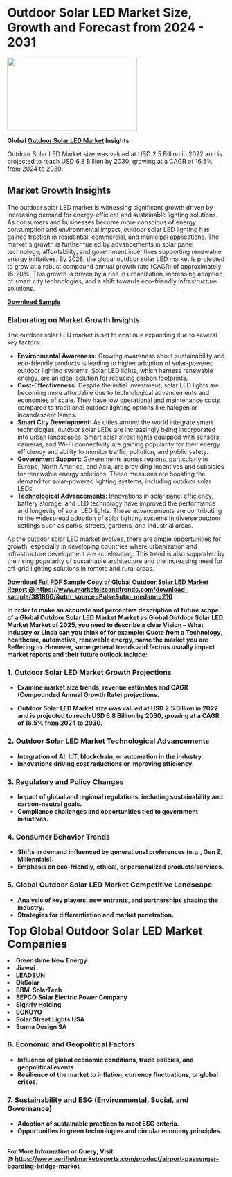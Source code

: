 <H1>Outdoor Solar LED Market Size, Growth and Forecast from 2024 - 2031</H1><img class="aligncenter size-medium wp-image-584254" src="https://thirdeyenews.in/wp-content/uploads/2024/09/Global-Market-Research-300x168.jpeg" alt="" width="300" height="168" /><p><strong>Global&nbsp;<a href="https://www.marketsizeandtrends.com/download-sample/381860/&amp;utm_source=Pulse&amp;utm_medium=210">Outdoor Solar LED Market</a> Insights</strong></p><p>Outdoor Solar LED Market size was valued at USD 2.5 Billion in 2022 and is projected to reach USD 6.8 Billion by 2030, growing at a CAGR of 16.5% from 2024 to 2030.</p><p><h2>Market Growth Insights</h2> <p>The outdoor solar LED market is witnessing significant growth driven by increasing demand for energy-efficient and sustainable lighting solutions. As consumers and businesses become more conscious of energy consumption and environmental impact, outdoor solar LED lighting has gained traction in residential, commercial, and municipal applications. The market's growth is further fueled by advancements in solar panel technology, affordability, and government incentives supporting renewable energy initiatives. By 2028, the global outdoor solar LED market is projected to grow at a robust compound annual growth rate (CAGR) of approximately 15-20%. This growth is driven by a rise in urbanization, increasing adoption of smart city technologies, and a shift towards eco-friendly infrastructure solutions.</p> <p><strong><a href="#">Download Sample</a></strong></p> <h3>Elaborating on Market Growth Insights</h3> <p>The outdoor solar LED market is set to continue expanding due to several key factors:</p> <ul> <li><strong>Environmental Awareness:</strong> Growing awareness about sustainability and eco-friendly products is leading to higher adoption of solar-powered outdoor lighting systems. Solar LED lights, which harness renewable energy, are an ideal solution for reducing carbon footprints.</li> <li><strong>Cost-Effectiveness:</strong> Despite the initial investment, solar LED lights are becoming more affordable due to technological advancements and economies of scale. They have low operational and maintenance costs compared to traditional outdoor lighting options like halogen or incandescent lamps.</li> <li><strong>Smart City Development:</strong> As cities around the world integrate smart technologies, outdoor solar LEDs are increasingly being incorporated into urban landscapes. Smart solar street lights equipped with sensors, cameras, and Wi-Fi connectivity are gaining popularity for their energy efficiency and ability to monitor traffic, pollution, and public safety.</li> <li><strong>Government Support:</strong> Governments across regions, particularly in Europe, North America, and Asia, are providing incentives and subsidies for renewable energy solutions. These measures are boosting the demand for solar-powered lighting systems, including outdoor solar LEDs.</li> <li><strong>Technological Advancements:</strong> Innovations in solar panel efficiency, battery storage, and LED technology have improved the performance and longevity of solar LED lights. These advancements are contributing to the widespread adoption of solar lighting systems in diverse outdoor settings such as parks, streets, gardens, and industrial areas.</li> </ul> <p>As the outdoor solar LED market evolves, there are ample opportunities for growth, especially in developing countries where urbanization and infrastructure development are accelerating. This trend is also supported by the rising popularity of sustainable architecture and the increasing need for off-grid lighting solutions in remote and rural areas.</p> <p><strong><a href="#"></p><p><span class=""><strong>Download Full PDF Sample Copy of Global Outdoor Solar LED Market Report</strong> @ <a href="https://www.marketsizeandtrends.com/download-sample/381860/&amp;utm_source=Pulse&amp;utm_medium=210" target="_blank">https://www.marketsizeandtrends.com/download-sample/381860/&amp;utm_source=Pulse&amp;utm_medium=210</a></span></p><p>In order to make an accurate and perceptive description of future scope of a Global&nbsp;Outdoor Solar LED Market Market as Global&nbsp;Outdoor Solar LED Market Market of 2025, you need to describe a clear Vision &ndash; What Industry or Linda can you think of for example: Quote from a Technology, healthcare, automotive, renewable energy, name the market you are Reffering to. However, some general trends and factors usually impact market reports and their future outlook include:</p><h3>1.&nbsp;<strong>Outdoor Solar LED Market Growth Projections</strong></h3><ul><li>Examine market size trends, revenue estimates and CAGR (Compounded Annual Growth Rate) projections.</li><li><p>Outdoor Solar LED Market size was valued at USD 2.5 Billion in 2022 and is projected to reach USD 6.8 Billion by 2030, growing at a CAGR of 16.5% from 2024 to 2030.</p></li></ul><h3>2.&nbsp;<strong>Outdoor Solar LED Market Technological Advancements</strong></h3><ul><li>Integration of AI, IoT, blockchain, or automation in the industry.</li><li>Innovations driving cost reductions or improving efficiency.</li></ul><h3>3.&nbsp;<strong>Regulatory and Policy Changes</strong></h3><ul><li>Impact of global and regional regulations, including sustainability and carbon-neutral goals.</li><li>Compliance challenges and opportunities tied to government initiatives.</li></ul><h3>4.&nbsp;<strong>Consumer Behavior Trends</strong></h3><ul><li>Shifts in demand influenced by generational preferences (e.g., Gen Z, Millennials).</li><li>Emphasis on eco-friendly, ethical, or personalized products/services.</li></ul><h3>5.&nbsp;<strong>Global Outdoor Solar LED Market Competitive Landscape</strong></h3><ul><li>Analysis of key players, new entrants, and partnerships shaping the industry.</li><li>Strategies for differentiation and market penetration.</li></ul><p data-pm-slice="1 1 []"><span style="color: inherit; font-family: inherit; font-size: 25px;">Top Global Outdoor Solar LED Market Companies</span></p><div class="" data-test-id=""><p><li>Greenshine New Energy</li><li> Jiawei</li><li> LEADSUN</li><li> OkSolar</li><li> SBM-SolarTech</li><li> SEPCO Solar Electric Power Company</li><li> Signify Holding</li><li> SOKOYO</li><li> Solar Street Lights USA</li><li> Sunna Design SA</li></p></div><h3>6.&nbsp;<strong>Economic and Geopolitical Factors</strong></h3><ul><li>Influence of global economic conditions, trade policies, and geopolitical events.</li><li>Resilience of the market to inflation, currency fluctuations, or global crises.</li></ul><h3>7.&nbsp;<strong>Sustainability and ESG (Environmental, Social, and Governance)</strong></h3><ul><li>Adoption of sustainable practices to meet ESG criteria.</li><li>Opportunities in green technologies and circular economy principles.</li></ul><h2><strong style="font-size: 14px;">For More Information or Query, Visit @&nbsp;</strong><a style="background-color: #ffffff; font-size: 14px;" href="https://www.marketsizeandtrends.com/report/outdoor-solar-led-market/" target="_blank">https://www.verifiedmarketreports.com/product/airport-passenger-boarding-bridge-market</a></h2>
